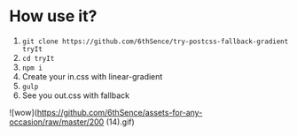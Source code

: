 # How use it?

1. `git clone https://github.com/6thSence/try-postcss-fallback-gradient tryIt`
2. `cd tryIt`
3. `npm i`
4. Create your in.css with linear-gradient
5. `gulp`
6. See you out.css with fallback

![wow](https://github.com/6thSence/assets-for-any-occasion/raw/master/200 (14).gif)